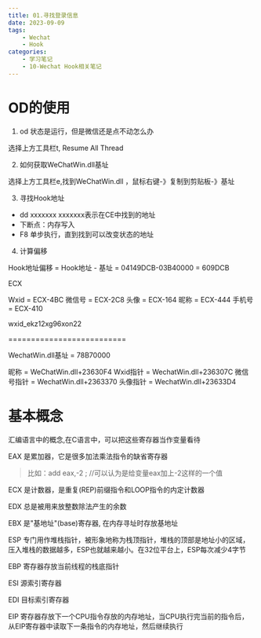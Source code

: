 ```yaml
---
title: 01.寻找登录信息
date: 2023-09-09
tags: 
	- Wechat
	- Hook
categories:
	- 学习笔记
	- 10-Wechat Hook相关笔记
---
```


# OD的使用

1. od 状态是运行，但是微信还是点不动怎么办

选择上方工具栏t, Resume All Thread


2. 如何获取WeChatWin.dll基址

选择上方工具栏e,找到WeChatWin.dll ，鼠标右键-》复制到剪贴板-》基址

3. 寻找Hook地址

- dd xxxxxxx    xxxxxxx表示在CE中找到的地址
- 下断点：内存写入
- F8 单步执行，直到找到可以改变状态的地址

4. 计算偏移

Hook地址偏移 = Hook地址 - 基址
			= 04149DCB-03B40000
            = 609DCB

ECX

Wxid = ECX-4BC
微信号 = ECX-2C8
头像 = ECX-164
昵称 = ECX-444
手机号 = ECX-410

wxid_ekz12xg96xon22

==========================

WechatWin.dll基址 = 78B70000


昵称 = WeChatWin.dll+23630F4
Wxid指针 = WechatWin.dll+236307C 
微信号指针 = WechatWin.dll+2363370
头像指针 = WechatWin.dll+23633D4

# 基本概念

汇编语言中的概念,在C语言中，可以把这些寄存器当作变量看待

EAX 是累加器，它是很多加法乘法指令的缺省寄存器
> 比如：add eax,-2 ;   //可以认为是给变量eax加上-2这样的一个值

ECX 是计数器，是重复(REP)前缀指令和LOOP指令的内定计数器

EDX 总是被用来放整数除法产生的余数

EBX 是"基地址"(base)寄存器, 在内存寻址时存放基地址

ESP 专门用作堆栈指针，被形象地称为栈顶指针，堆栈的顶部是地址小的区域，压入堆栈的数据越多，ESP也就越来越小。在32位平台上，ESP每次减少4字节

EBP 寄存器存放当前线程的栈底指针

ESI 源索引寄存器 

EDI 目标索引寄存器

EIP 寄存器存放下一个CPU指令存放的内存地址，当CPU执行完当前的指令后，从EIP寄存器中读取下一条指令的内存地址，然后继续执行


